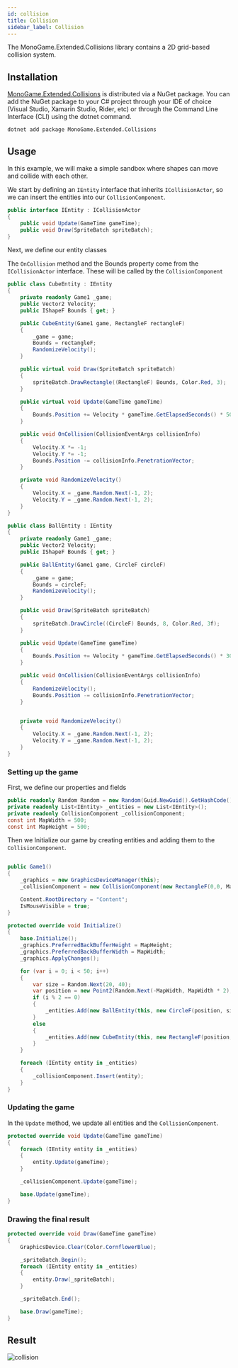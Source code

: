 ```yaml
---
id: collision
title: Collision
sidebar_label: Collision
---
```

The MonoGame.Extended.Collisions library contains a 2D grid-based collision system.

## Installation

[MonoGame.Extended.Collisions](https://www.nuget.org/packages/MonoGame.Extended.Collisions) is distributed via a NuGet package. You can add the NuGet package to your C# project through your IDE of choice (Visual Studio, Xamarin Studio, Rider, etc) or through the Command Line Interface (CLI) using the dotnet command.
```
dotnet add package MonoGame.Extended.Collisions
```

## Usage

In this example, we will make a simple sandbox where shapes can move and collide with each other.

We start by defining an `IEntity` interface that inherits `ICollisionActor`, so we can insert the entities into our `CollisionComponent`.

```csharp
public interface IEntity : ICollisionActor
{
    public void Update(GameTime gameTime);
    public void Draw(SpriteBatch spriteBatch);
}
```

Next, we define our entity classes

The `OnCollision` method and the Bounds property come from the `ICollisionActor` interface. These will be called by the `CollisionComponent`

```csharp
public class CubeEntity : IEntity
{
    private readonly Game1 _game;
    public Vector2 Velocity;
    public IShapeF Bounds { get; }

    public CubeEntity(Game1 game, RectangleF rectangleF)
    {
        _game = game;
        Bounds = rectangleF;
        RandomizeVelocity();
    }

    public virtual void Draw(SpriteBatch spriteBatch)
    {
        spriteBatch.DrawRectangle((RectangleF) Bounds, Color.Red, 3);
    }

    public virtual void Update(GameTime gameTime)
    {
        Bounds.Position += Velocity * gameTime.GetElapsedSeconds() * 50;
    }

    public void OnCollision(CollisionEventArgs collisionInfo)
    {
        Velocity.X *= -1;
        Velocity.Y *= -1;
        Bounds.Position -= collisionInfo.PenetrationVector;
    }

    private void RandomizeVelocity()
    {
        Velocity.X = _game.Random.Next(-1, 2);
        Velocity.Y = _game.Random.Next(-1, 2);
    }
}

public class BallEntity : IEntity
{
    private readonly Game1 _game;
    public Vector2 Velocity;
    public IShapeF Bounds { get; }

    public BallEntity(Game1 game, CircleF circleF)
    {
        _game = game;
        Bounds = circleF;
        RandomizeVelocity();
    }

    public void Draw(SpriteBatch spriteBatch)
    {
        spriteBatch.DrawCircle((CircleF) Bounds, 8, Color.Red, 3f);
    }

    public void Update(GameTime gameTime)
    {
        Bounds.Position += Velocity * gameTime.GetElapsedSeconds() * 30;
    }

    public void OnCollision(CollisionEventArgs collisionInfo)
    {
        RandomizeVelocity();
        Bounds.Position -= collisionInfo.PenetrationVector;
    }


    private void RandomizeVelocity()
    {
        Velocity.X = _game.Random.Next(-1, 2);
        Velocity.Y = _game.Random.Next(-1, 2);
    }
}
```

### Setting up the game

First, we define our properties and fields

```csharp
public readonly Random Random = new Random(Guid.NewGuid().GetHashCode());
private readonly List<IEntity> _entities = new List<IEntity>();
private readonly CollisionComponent _collisionComponent;
const int MapWidth = 500;
const int MapHeight = 500;
```

Then we Initialize our game by creating entities and adding them to the `CollisionComponent`.

```csharp

public Game1()
{
    _graphics = new GraphicsDeviceManager(this);
    _collisionComponent = new CollisionComponent(new RectangleF(0,0, MapWidth, MapHeight));

    Content.RootDirectory = "Content";
    IsMouseVisible = true;
}

protected override void Initialize()
{
    base.Initialize();
    _graphics.PreferredBackBufferHeight = MapHeight;
    _graphics.PreferredBackBufferWidth = MapWidth;
    _graphics.ApplyChanges();

    for (var i = 0; i < 50; i++)
    {
        var size = Random.Next(20, 40);
        var position = new Point2(Random.Next(-MapWidth, MapWidth * 2), Random.Next(0, MapHeight));
        if (i % 2 == 0)
        {
            _entities.Add(new BallEntity(this, new CircleF(position, size)));
        }
        else
        {
            _entities.Add(new CubeEntity(this, new RectangleF(position, new Size2(size, size))));
        }
    }

    foreach (IEntity entity in _entities)
    {
        _collisionComponent.Insert(entity);
    }
}
```

### Updating the game
In the `Update` method, we update all entities and the `CollisionComponent`.

```csharp
protected override void Update(GameTime gameTime)
{
    foreach (IEntity entity in _entities)
    {
        entity.Update(gameTime);
    }

    _collisionComponent.Update(gameTime);

    base.Update(gameTime);
}
```

### Drawing the final result

```csharp
protected override void Draw(GameTime gameTime)
{
    GraphicsDevice.Clear(Color.CornflowerBlue);

    _spriteBatch.Begin();
    foreach (IEntity entity in _entities)
    {
        entity.Draw(_spriteBatch);
    }

    _spriteBatch.End();

    base.Draw(gameTime);
}
```

## Result

![collision](collision.gif)
